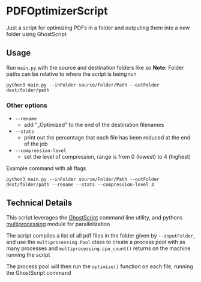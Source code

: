 # PDFOptimizerScript
Just a script for optimizing PDFs in a folder and outputing them into a new folder using GhostScript

## Usage
Run `main.py` with the source and destination folders like so
**Note:** Folder paths can be relative to where the script is being run
```
python3 main.py --inFolder source/Folder/Path --outFolder dest/folder/path
```

### Other options

- `--rename`
    - add "_Optimized" to the end of the destination filenames
- `--stats`
    - print out the percentage that each file has been reduced at the end of the job
- `--compression-level`
    - set the level of compression, range is from 0 (lowest) to 4 (highest)

Example command with all flags
```
python3 main.py --inFolder source/Folder/Path --outFolder dest/folder/path --rename --stats --compression-level 3
```

## Technical Details

This script leverages the [GhostScript](https://www.ghostscript.com/) command line utility, and pythons [multiprocessing](https://docs.python.org/3/library/multiprocessing.html) module for parallelization

The script compiles a list of all pdf files in the folder given by `--inputFolder`, and use the `multiprocessing.Pool` class to create a process pool with as many processes and `multiprocessing.cpu_count()` returns on the machine running the script

The process pool will then run the `optimize()` function on each file, running the GhostScript command

